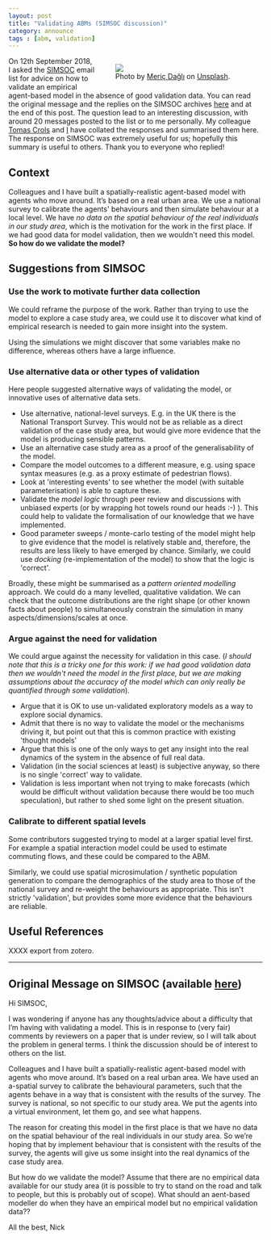 ```yaml
---
layout: post
title: "Validating ABMs (SIMSOC discussion)"
category: announce
tags : [abm, validation]
---
```


<figure style="float:right; width:50%">
  <img src="../figures/attribution/people-time-square-small.jpg alt="people on time square"/>
  <figcaption> Photo by <a href="https://unsplash.com/photos/slapbg2mejw?utm_source=unsplash&utm_medium=referral&utm_content=creditCopyText">Meriç
Dağlı</a> on <a href="https://unsplash.com/search/photos/people-crowd?utm_source=unsplash&utm_medium=referral&utm_content=creditCopyText">Unsplash</a>.
</figcaption>
</figure>

On 12th September 2018, I asked the [SIMSOC](https://www.jiscmail.ac.uk/cgi-bin/webadmin?A0=SimSoc) email list for advice on how to validate an empirical agent-based model in the absence of good validation data. You can read the original message and the replies on the SIMSOC archives [here](https://www.jiscmail.ac.uk/cgi-bin/webadmin?A2=SimSoc;d4e85e43.1809) and at the end of this post. The question lead to an interesting discussion, with around 20 messages posted to the list or to me personally. My colleague [Tomas Crols](https://environment.leeds.ac.uk/geography/staff/1022/dr-tomas-crols) and [I](http://www.nickmalleson.co.uk/) have collated the responses and summarised them here. The response on SIMSOC was extremely useful for us; hopefully this summary is useful to others. Thank you to everyone who replied!

## Context

Colleagues and I have built a spatially-realistic agent-based model with agents who move around. It’s based on a real urban area. We use a national survey to calibrate the agents' behaviours and then simulate behaviour at a local level. We have _no data on the spatial behaviour of the real individuals in our study area_, which is the motivation for the work in the first place. If we had good data for model validation, then we wouldn't need this model. **So how do we validate the model?**

## Suggestions from SIMSOC

### Use the work to motivate further data collection

We could reframe the purpose of the work. Rather than trying to use the model to explore a case study area, we could use it to discover what kind of empirical research is needed to gain more insight into the system.

Using the simulations we might discover that some variables make no difference, whereas others have a large influence.

### Use alternative data or other types of validation

Here people suggested alternative ways of validating the model, or innovative uses of alternative data sets.

 - Use alternative, national-level surveys. E.g. in the UK there is the National Transport Survey. This would not be as reliable as a direct validation of the case study area, but would give more evidence that the model is producing sensible patterns.
 - Use an alternative case study area as a proof of the generalisability of the model. 
 - Compare the model outcomes to a different measure, e.g. using space syntax measures (e.g. as a proxy estimate of pedestrian flows).
 - Look at 'interesting events' to see whether the model (with suitable parameterisation) is able to capture these.
 - Validate the _model logic_ through peer review and discussions with unbiased experts (or by wrapping hot towels round our heads :-) ). This could help to validate the formalisation of our knowledge that we have implemented.
 - Good parameter sweeps / monte-carlo testing of the model might help to give evidence that the model is relatively stable and, therefore, the results are less likely to have emerged by chance. Similarly, we could use _docking_ (re-implementation of the model) to show that the logic is 'correct'.

Broadly, these might be summarised as a _pattern oriented modelling_ approach. We could do a many levelled, qualitative validation. We can check that the outcome distributions are the right shape (or other known facts about people) to simultaneously constrain the simulation in many aspects/dimensions/scales at once.

### Argue against the need for validation

We could argue against the necessity for validation in this case. (_I should note that this is a tricky one for this work: if we had good validation data then we wouldn't need the model in the first place, but we are making assumptions about the accuracy of the model which can only really be quantified through some validation_). 

 - Argue that it is OK to use un-validated exploratory models as a way to explore social dynamics. 
 - Admit that there is no way to validate the model or the mechanisms driving it, but point out that this is common practice with existing 'thought models' 
 - Argue that this is one of the only ways to get any insight into the real dynamics of the system in the absence of full real data.
 - Validation (in the social sciences at least) is subjective anyway, so there is no single 'correct' way to validate.
 - Validation is less important when not trying to make forecasts (which would be difficult without validation because there would be too much speculation), but rather to shed some light on the present situation. 

### Calibrate to different spatial levels

Some contributors suggested trying to model at a larger spatial level first. For example a spatial interaction model could be used to estimate commuting flows, and these could be compared to the ABM. 

Similarly, we could use spatial microsimulation / synthetic population generation to compare the demographics of the study area to those of the national survey and re-weight the behaviours as appropriate. This isn't strictly 'validation', but provides some more evidence that the behaviours are reliable. 



## Useful References

XXXX export from zotero.

<hr/>

## Original Message on SIMSOC (available [here](https://www.jiscmail.ac.uk/cgi-bin/webadmin?A2=SimSoc;d4e85e43.1809))

Hi SIMSOC, 
 
I was wondering if anyone has any thoughts/advice about a difficulty that I’m having with validating a model. This is in response to (very fair) comments by reviewers on a paper that is under review, so I will talk about the problem in general terms. I think the discussion should be of interest to others on the list. 
 
Colleagues and I have built a spatially-realistic agent-based model with agents who move around. It’s based on a real urban area. We have used an a-spatial survey to calibrate the behavioural parameters, such that the agents behave in a way that is consistent with the results of the survey. The survey is national, so not specific to our study area. We put the agents into a virtual environment, let them go, and see what happens. 
 
The reason for creating this model in the first place is that we have no data on the spatial behaviour of the real individuals in our study area. So we’re hoping that by implement behaviour that is consistent with the results of the survey, the agents will give us some insight into the real dynamics of the case study area. 
 
But how do we validate the model? Assume that there are no empirical data available for our study area (it is possible to try to stand on the road and talk to people, but this is probably out of scope). What should an aent-based modeller do when they have an empirical model but no empirical validation data?? 
 
All the best, 
Nick 
